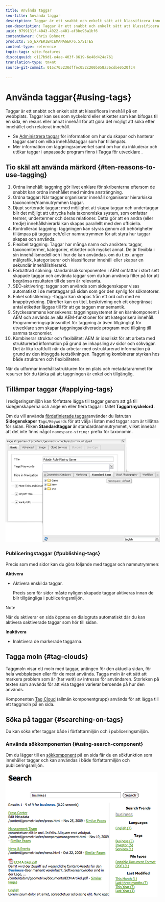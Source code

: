 ```yaml
---
title: Använda taggar
seo-title: Använda taggar
description: Taggar är ett snabbt och enkelt sätt att klassificera innehåll på en webbplats. Taggar kan ses som nyckelord eller etiketter som kan bifogas till en sida, en resurs eller annat innehåll för att göra det möjligt att söka efter innehållet och relaterat innehåll.
seo-description: Taggar är ett snabbt och enkelt sätt att klassificera innehåll på en webbplats. Taggar kan ses som nyckelord eller etiketter som kan bifogas till en sida, en resurs eller annat innehåll för att göra det möjligt att söka efter innehållet och relaterat innehåll.
uuid: 9799131f-4043-4022-a401-af8be93a1bf6
contentOwner: Chris Bohnert
products: SG_EXPERIENCEMANAGER/6.5/SITES
content-type: reference
topic-tags: site-features
discoiquuid: c117b9d1-e4ae-403f-8619-6e48d424a761
translation-type: tm+mt
source-git-commit: 016c705230dffec052c200b058a36cdbe0520fc4

---
```



# Använda taggar{#using-tags}

Taggar är ett snabbt och enkelt sätt att klassificera innehåll på en webbplats. Taggar kan ses som nyckelord eller etiketter som kan bifogas till en sida, en resurs eller annat innehåll för att göra det möjligt att söka efter innehållet och relaterat innehåll.

* Se [Administrera taggar](/help/sites-administering/tags.md) för information om hur du skapar och hanterar taggar samt om vilka innehållstaggar som har tillämpats.
* Mer information om taggningsramverket samt om hur du inkluderar och utökar taggar i anpassade program finns i [Tagga för utvecklare](/help/sites-developing/tags.md) .

## Tio skäl att använda märkord {#ten-reasons-to-use-tagging}

1. Ordna innehåll: taggning gör livet enklare för skribenterna eftersom de snabbt kan ordna innehållet med mindre ansträngning.
1. Ordna taggar: När taggar organiserar innehåll organiserar hierarkiska taxonomier/namnutrymmen taggar.
1. Djupt sorterade taggar: med möjlighet att skapa taggar och undertaggar blir det möjligt att uttrycka hela taxonomiska system, som omfattar termer, undertermer och deras relationer. Detta gör att en andra (eller tredje) innehållshierarki kan skapas parallellt med den officiella.
1. Kontrollerad taggning: taggningen kan styras genom att behörigheter tillämpas på taggar och/eller namnutrymmen för att styra hur taggar skapas och används.
1. Flexibel taggning: Taggar har många namn och ansikten: taggar, taxonomitermer, kategorier, etiketter och mycket annat. De är flexibla i sin innehållsmodell och i hur de kan användas. om du t.ex. anger målgrafik, kategoriserar och klassificerar innehåll eller skapar en sekundär innehållshierarki.
1. Förbättrad sökning: standardsökkomponenten i AEM omfattar i stort sett skapade taggar och använda taggar som du kan använda filter på för att begränsa resultaten till de som är relevanta.
1. SEO-aktivering: taggar som används som sidegenskaper visas automatiskt i de metataggar på sidan som gör den synlig för sökmotorer.
1. Enkel sofistikering: -taggar kan skapas från ett ord och med en knapptryckning. Därefter kan en titel, beskrivning och ett obegränsat antal etiketter läggas till för att ge taggen mer semantik.
1. Styckesammans konsekvens: taggningssystemet är en kärnkomponent i AEM och används av alla AEM-funktioner för att kategorisera innehåll. Programmeringsgränssnittet för taggning är även tillgängligt för utvecklare som skapar taggningsaktiverade program med tillgång till samma taxonomier.
1. Kombinerar struktur och flexibilitet: AEM är idealiskt för att arbeta med strukturerad information på grund av inkapsling av sidor och sökvägar. Det är lika kraftfullt när du arbetar med ostrukturerad information på grund av den inbyggda textsökningen. Taggning kombinerar styrkan hos både strukturen och flexibiliteten.

När du utformar innehållsstrukturen för en plats och metadatarammet för resurser bör du tänka på att taggningen är enkel och tillgänglig.

## Tillämpar taggar {#applying-tags}

I redigeringsmiljön kan författare lägga till taggar genom att gå till sidegenskaperna och ange en eller flera taggar i fältet **Taggar/nyckelord** .

Om du vill använda [fördefinierade taggar](/help/sites-administering/tags.md)använder du listrutan **Sidegenskaper** `Tags/Keywords` för att välja i listan med taggar som är tillåtna för sidan. Fliken **Standardtaggar** är standardnamnutrymmet, vilket innebär att det inte finns något `namespace-string:` prefix för taxonomin.

![chlimage_1-2](assets/chlimage_1-2a.png)

### Publiceringstaggar {#publishing-tags}

Precis som med sidor kan du göra följande med taggar och namnutrymmen:

**Aktivera**

* Aktivera enskilda taggar.

   Precis som för sidor måste nyligen skapade taggar aktiveras innan de blir tillgängliga i publiceringsmiljön.

>[!NOTE]
>
>När du aktiverar en sida öppnas en dialogruta automatiskt där du kan aktivera oaktiverade taggar som hör till sidan.

**Inaktivera**

* Inaktivera de markerade taggarna.

## Tagga moln {#tag-clouds}

Taggmoln visar ett moln med taggar, antingen för den aktuella sidan, för hela webbplatsen eller för de mest använda. Tagga moln är ett sätt att markera problem som är (har varit) av intresse för användaren. Storleken på texten som används för att visa taggen varierar beroende på hur den används.

Komponenten [Tag Cloud](/help/sites-classic-ui-authoring/classic-page-author-edit-mode.md#tag-cloud) (allmän komponentgrupp) används för att lägga till ett taggmoln på en sida.

## Söka på taggar {#searching-on-tags}

Du kan söka efter taggar både i författarmiljön och i publiceringsmiljön.

### Använda sökkomponenten {#using-search-component}

Om du lägger till en [sökkomponent](/help/sites-classic-ui-authoring/classic-page-author-edit-mode.md#search) på en sida får du en sökfunktion som innehåller taggar och kan användas i både författarmiljön och publiceringsmiljön.

![chlimage_1-3](assets/chlimage_1-3a.png)

